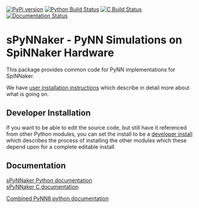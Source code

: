 [![PyPi version](https://img.shields.io/pypi/v/sPyNNaker.svg?style=flat)](https://pypi.org/project/sPyNNaker/)
[![Python Build Status](https://github.com/SpiNNakerManchester/sPyNNaker/workflows/Python%20Actions/badge.svg?branch=master)](https://github.com/SpiNNakerManchester/sPyNNaker/actions?query=workflow%3A%22Python+Actions%22+branch%3Amaster)
[![C Build Status](https://github.com/SpiNNakerManchester/sPyNNaker/workflows/C%20Actions/badge.svg?branch=master)](https://github.com/SpiNNakerManchester/sPyNNaker/actions?query=workflow%3A%22C+Actions%22+branch%3Amaster)
[![Documentation Status](https://readthedocs.org/projects/spynnaker/badge/?version=latest)](https://spynnaker.readthedocs.io/en/latest)

sPyNNaker - PyNN Simulations on SpiNNaker Hardware
==================================================
This package provides common code for PyNN implementations for SpiNNaker.

We have [user installation instructions](http://spinnakermanchester.github.io/)
which describe in detail more about what is going on.

Developer Installation
----------------------
If you want to be able to edit the source code, but still have it referenced
from other Python modules, you can set the install to be a
[developer install](http://spinnakermanchester.github.io/development/devenv.html)
which describes the process of installing the other modules which these
depend upon for a complete editable install.

Documentation
-------------
[sPyNNaker Python documentation](https://spynnaker.readthedocs.io/en/latest)
<br>
[sPyNNaker C documentation](http://spinnakermanchester.github.io/sPyNNaker/c/)

[Combined PyNN8 python documentation](http://spinnakermanchester.readthedocs.io/en/latest)

